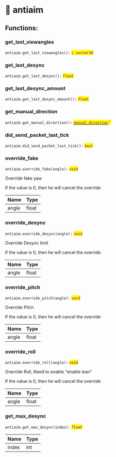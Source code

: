 # 🤯 antiaim

## Functions:

### get\_last\_viewangles

`antiaim.get_last_viewangles():` <mark style="color:purple;">`c_vector3d`</mark>

### get\_last\_desync

`antiaim.get_last_desync():` <mark style="color:purple;">`float`</mark>

### get\_last\_desync\_amount

`antiaim.get_last_desync_amount():` <mark style="color:purple;">`float`</mark>

### get\_manual\_direction

`antiaim.get_manual_direction():` [<mark style="color:purple;">`manual_direction`</mark>](../enumerations/e\_manual\_direction.md)<mark style="color:purple;">``</mark>

### did\_send\_packet\_last\_tick

`antiaim.did_send_packet_last_tick():` <mark style="color:purple;">`bool`</mark>

### override\_fake

`antiaim.override_fake(angle):` <mark style="color:purple;">`void`</mark>

Override fake yaw

If the value is 0, then he will cancel the override

| Name  | Type  |
| ----- | ----- |
| angle | float |

### override\_desync

`antiaim.override_desync(angle):` <mark style="color:purple;">`void`</mark>

Override Desync limit

If the value is 0, then he will cancel the override

| Name  | Type  |
| ----- | ----- |
| angle | float |

### override\_pitch

`antiaim.override_pitch(angle):` <mark style="color:purple;">`void`</mark>

Override Pitch

If the value is 0, then he will cancel the override

| Name  | Type  |
| ----- | ----- |
| angle | float |

### override\_roll

`antiaim.override_roll(angle):` <mark style="color:purple;">`void`</mark>

Override Roll, Need to enable "enable lean"

If the value is 0, then he will cancel the override

| Name  | Type  |
| ----- | ----- |
| angle | float |

### get\_max\_desync

`antiaim.get_max_desync(index):` <mark style="color:purple;">`float`</mark>

| Name  | Type |
| ----- | ---- |
| index | int  |

###
